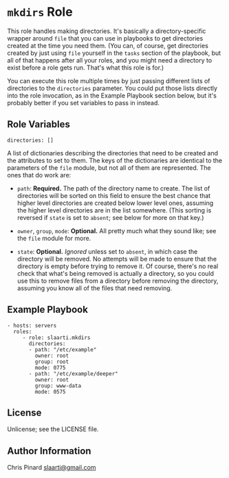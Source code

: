 # `mkdirs` Role

This role handles making directories. It's basically a directory-specific
wrapper around `file` that you can use in playbooks to get directories
created at the time you need them. (You can, of course, get directories
created by just using `file` yourself in the `tasks` section of the
playbook, but all of that happens after all your roles, and you might need
a directory to exist before a role gets run. That's what this role is
for.)

You can execute this role multiple times by just passing different lists
of directories to the `directories` parameter. You could put those lists
directly into the role invocation, as in the Example Playbook section
below, but it's probably better if you set variables to pass in instead.

Role Variables
--------------

    directories: []

A list of dictionaries describing the directories that need to be created
and the attributes to set to them. The keys of the dictionaries are
identical to the parameters of the `file` module, but not all of them are
represented. The ones that do work are:

*   `path`: **Required.** The path of the directory name to create. The
    list of directories will be sorted on this field to ensure the best
    chance that higher level directories are created below lower level
    ones, assuming the higher level directories are in the list somewhere.
    (This sorting is reversed if `state` is set to `absent`; see below for
    more on that key.)

*   `owner`, `group`, `mode`: **Optional.** All pretty much what they
    sound like; see the `file` module for more.

*   `state`: **Optional.** *Ignored* unless set to `absent`, in which case
    the directory will be removed. No attempts will be made to ensure that
    the directory is empty before trying to remove it. Of course, there's
    no real check that what's being removed is actually a directory, so
    you could use this to remove files from a directory before removing
    the directory, assuming you know all of the files that need removing.

Example Playbook
----------------

    - hosts: servers
      roles:
         - role: slaarti.mkdirs
           directories:
           - path: "/etc/example"
             owner: root
             group: root
             mode: 0775
           - path: "/etc/example/deeper"
             owner: root
             group: www-data
             mode: 0575

License
-------

Unlicense; see the LICENSE file.

Author Information
------------------

Chris Pinard <slaarti@gmail.com>
